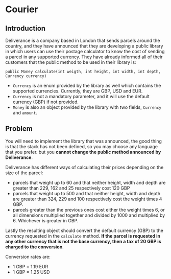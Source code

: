 # Courier

## Introduction

Deliverance is a company based in London that sends parcels around the country, and they have announced that they are
developing a public library in which users can use their postage calculator to know the cost of sending a parcel in any
supported currency. They have already informed all of their customers that the public method to be used in their library
is:

`public Money calculate(int weigth, int height, int width, int depth, Currency currency)`

- `Currency` is an enum provided by the library as well which contains the supported currencies. Currently, they are
  GBP, USD and EUR.
- `Currency` is not a mandatory parameter, and it will use the default currency (GBP) if not provided.
- `Money` is also an object provided by the library with two fields, `Currency` and `amount`.

## Problem

You will need to implement the library that was announced, the good thing is that the stack has not been defined, so you
may choose any language that you prefer. but you **cannot change the public method announced by Deliverance**.

Deliverance has different ways of calculating their prices depending on the size of the parcel:

- parcels that weight up to 60 and that neither height, width and depth are greater than 229, 162 and 25 respectively
  cost 120 GBP
- parcels that weight up to 500 and that neither height, width and depth are greater than 324, 229 and 100 respectively
  cost the weight times 4 GBP.
- parcels greater than the previous ones cost either the weight times 6, or all dimensions multiplied together and
  divided by 1000 and multiplied by 6. Whichever is greater in GBP.

Lastly the resulting object should convert the default currency (GBP) to the currency requested in the `calculate`
method. **If the parcel is requested in any other currency that is not the base currency, then a tax of 20 GBP is
charged to the conversion**.

Conversion rates are:

- 1 GBP = 1.19 EUR
- 1 GBP = 1.25 USD
